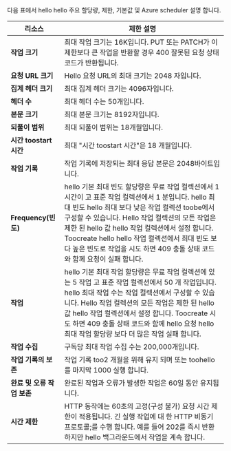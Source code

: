 다음 표에서 hello hello 주요 할당량, 제한, 기본값 및 Azure scheduler 설명 합니다.

| 리소스 | 제한 설명 |
| --- | --- |
| **작업 크기** |최대 작업 크기는 16K입니다. PUT 또는 PATCH가 이 제한보다 큰 작업을 반환할 경우 400 잘못된 요청 상태 코드가 반환됩니다. |
| **요청 URL 크기** |Hello 요청 URL의 최대 크기는 2048 자입니다. |
| **집계 헤더 크기** |최대 집계 헤더 크기는 4096자입니다. |
| **헤더 수** |최대 헤더 수는 50개입니다. |
| **본문 크기** |최대 본문 크기는 8192자입니다. |
| **되풀이 범위** |최대 되풀이 범위는 18개월입니다. |
| **시간 toostart 시간** |최대 "시간 toostart 시간"은 18 개월입니다. |
| **작업 기록** |작업 기록에 저장되는 최대 응답 본문은 2048바이트입니다. |
| **Frequency(빈도)** |hello 기본 최대 빈도 할당량은 무료 작업 컬렉션에서 1 시간이 고 표준 작업 컬렉션에서 1 분입니다. hello 최대 빈도 hello 최대 보다 낮은 작업 컬렉션 toobe에서 구성할 수 있습니다. Hello 작업 컬렉션의 모든 작업은 제한 된 hello 값 hello 작업 컬렉션에서 설정 합니다. Toocreate hello hello 작업 컬렉션에서 최대 빈도 보다 높은 빈도로 작업을 시도 하면 409 충돌 상태 코드와 함께 요청이 실패 합니다. |
| **작업** |hello 기본 최대 작업 할당량은 무료 작업 컬렉션에 있는 5 작업 고 표준 작업 컬렉션에서 50 개 작업입니다. hello 최대 작업 수는 작업 컬렉션에서 구성할 수 있습니다. Hello 작업 컬렉션의 모든 작업은 제한 된 hello 값 hello 작업 컬렉션에서 설정 합니다. Toocreate 시도 하면 409 충돌 상태 코드와 함께 hello 요청 hello 최대 작업 할당량 보다 더 많은 작업 실패 합니다. |
| **작업 수집** |구독당 최대 작업 수집 수는 200,000개입니다. |
| **작업 기록의 보존** |작업 기록 too2 개월을 위해 유지 되며 또는 toohello를 마지막 1000 실행 합니다. |
| **완료 및 오류 작업 보존** |완료된 작업과 오류가 발생한 작업은 60일 동안 유지됩니다. |
| **시간 제한** |HTTP 동작에는 60초의 고정(구성 불가) 요청 시간 제한이 적용됩니다. 긴 실행 작업에 대 한 HTTP 비동기 프로토콜;를 수행 합니다. 예를 들어 202를 즉시 반환 하지만 hello 백그라운드에서 작업을 계속 합니다. |

